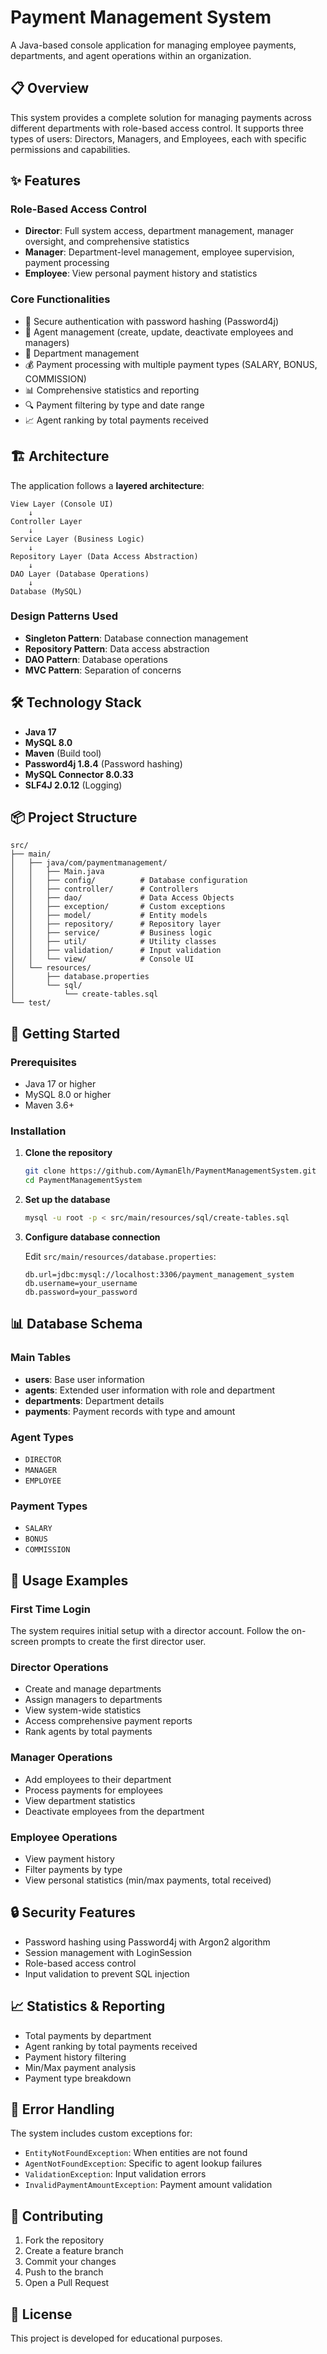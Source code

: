 # Payment Management System

A Java-based console application for managing employee payments, departments, and agent operations within an organization.

## 📋 Overview

This system provides a complete solution for managing payments across different departments with role-based access control. It supports three types of users: Directors, Managers, and Employees, each with specific permissions and capabilities.

## ✨ Features

### Role-Based Access Control
- **Director**: Full system access, department management, manager oversight, and comprehensive statistics
- **Manager**: Department-level management, employee supervision, payment processing
- **Employee**: View personal payment history and statistics

### Core Functionalities
- 🔐 Secure authentication with password hashing (Password4j)
- 👥 Agent management (create, update, deactivate employees and managers)
- 🏢 Department management
- 💰 Payment processing with multiple payment types (SALARY, BONUS, COMMISSION)
- 📊 Comprehensive statistics and reporting
- 🔍 Payment filtering by type and date range
- 📈 Agent ranking by total payments received

## 🏗️ Architecture

The application follows a **layered architecture**:

```
View Layer (Console UI)
    ↓
Controller Layer
    ↓
Service Layer (Business Logic)
    ↓
Repository Layer (Data Access Abstraction)
    ↓
DAO Layer (Database Operations)
    ↓
Database (MySQL)
```

### Design Patterns Used
- **Singleton Pattern**: Database connection management
- **Repository Pattern**: Data access abstraction
- **DAO Pattern**: Database operations
- **MVC Pattern**: Separation of concerns

## 🛠️ Technology Stack

- **Java 17**
- **MySQL 8.0**
- **Maven** (Build tool)
- **Password4j 1.8.4** (Password hashing)
- **MySQL Connector 8.0.33**
- **SLF4J 2.0.12** (Logging)

## 📦 Project Structure

```
src/
├── main/
│   ├── java/com/paymentmanagement/
│   │   ├── Main.java
│   │   ├── config/          # Database configuration
│   │   ├── controller/      # Controllers
│   │   ├── dao/             # Data Access Objects
│   │   ├── exception/       # Custom exceptions
│   │   ├── model/           # Entity models
│   │   ├── repository/      # Repository layer
│   │   ├── service/         # Business logic
│   │   ├── util/            # Utility classes
│   │   ├── validation/      # Input validation
│   │   └── view/            # Console UI
│   └── resources/
│       ├── database.properties
│       └── sql/
│           └── create-tables.sql
└── test/
```

## 🚀 Getting Started

### Prerequisites
- Java 17 or higher
- MySQL 8.0 or higher
- Maven 3.6+

### Installation

1. **Clone the repository**
   ```bash
   git clone https://github.com/AymanElh/PaymentManagementSystem.git
   cd PaymentManagementSystem
   ```

2. **Set up the database**
   ```bash
   mysql -u root -p < src/main/resources/sql/create-tables.sql
   ```

3. **Configure database connection**
   
   Edit `src/main/resources/database.properties`:
   ```properties
   db.url=jdbc:mysql://localhost:3306/payment_management_system
   db.username=your_username
   db.password=your_password
   ```


## 📊 Database Schema

### Main Tables
- **users**: Base user information
- **agents**: Extended user information with role and department
- **departments**: Department details
- **payments**: Payment records with type and amount

### Agent Types
- `DIRECTOR`
- `MANAGER`
- `EMPLOYEE`

### Payment Types
- `SALARY`
- `BONUS`
- `COMMISSION`

## 🎯 Usage Examples

### First Time Login
The system requires initial setup with a director account. Follow the on-screen prompts to create the first director user.

### Director Operations
- Create and manage departments
- Assign managers to departments
- View system-wide statistics
- Access comprehensive payment reports
- Rank agents by total payments

### Manager Operations
- Add employees to their department
- Process payments for employees
- View department statistics
- Deactivate employees from the department

### Employee Operations
- View payment history
- Filter payments by type
- View personal statistics (min/max payments, total received)

## 🔒 Security Features

- Password hashing using Password4j with Argon2 algorithm
- Session management with LoginSession
- Role-based access control
- Input validation to prevent SQL injection

## 📈 Statistics & Reporting

- Total payments by department
- Agent ranking by total payments received
- Payment history filtering
- Min/Max payment analysis
- Payment type breakdown

## 🐛 Error Handling

The system includes custom exceptions for:
- `EntityNotFoundException`: When entities are not found
- `AgentNotFoundException`: Specific to agent lookup failures
- `ValidationException`: Input validation errors
- `InvalidPaymentAmountException`: Payment amount validation

## 🤝 Contributing

1. Fork the repository
2. Create a feature branch
3. Commit your changes
4. Push to the branch
5. Open a Pull Request

## 📝 License

This project is developed for educational purposes.
